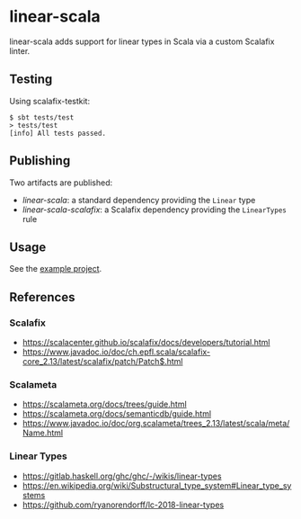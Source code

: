 # linear-scala

linear-scala adds support for linear types in Scala via a custom
Scalafix linter.

## Testing

Using scalafix-testkit:

```
$ sbt tests/test
> tests/test
[info] All tests passed.
```

## Publishing

Two artifacts are published:

* *linear-scala*: a standard dependency providing the `Linear` type
* *linear-scala-scalafix*: a Scalafix dependency providing the
  `LinearTypes` rule

## Usage

See the [example project](example/).

## References

### Scalafix

* https://scalacenter.github.io/scalafix/docs/developers/tutorial.html
* https://www.javadoc.io/doc/ch.epfl.scala/scalafix-core_2.13/latest/scalafix/patch/Patch$.html

### Scalameta

* https://scalameta.org/docs/trees/guide.html
* https://scalameta.org/docs/semanticdb/guide.html
* https://www.javadoc.io/doc/org.scalameta/trees_2.13/latest/scala/meta/Name.html

### Linear Types

* https://gitlab.haskell.org/ghc/ghc/-/wikis/linear-types
* https://en.wikipedia.org/wiki/Substructural_type_system#Linear_type_systems
* https://github.com/ryanorendorff/lc-2018-linear-types
